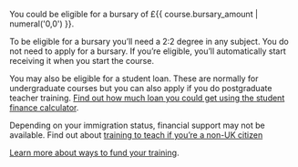 You could be eligible for a bursary of £{{ course.bursary_amount | numeral('0,0') }}.

To be eligible for a bursary you’ll need a 2:2 degree in any subject. You do not need to apply for a bursary. If you’re eligible, you’ll automatically start receiving it when you start the course.

You may also be eligible for a student loan. These are normally for undergraduate courses but you can also apply if you do postgraduate teacher training. [Find out how much loan you could get using the student finance calculator](https://www.gov.uk/student-finance-calculator).

Depending on your immigration status, financial support may not be available. Find out about [training to teach if you’re a non-UK citizen](https://www.gov.uk/government/publications/train-to-teach-in-england-non-uk-applicants/train-to-teach-in-england-if-youre-a-non-uk-citizen)

[Learn more about ways to fund your training](https://getintoteaching.education.gov.uk/funding-and-support).
